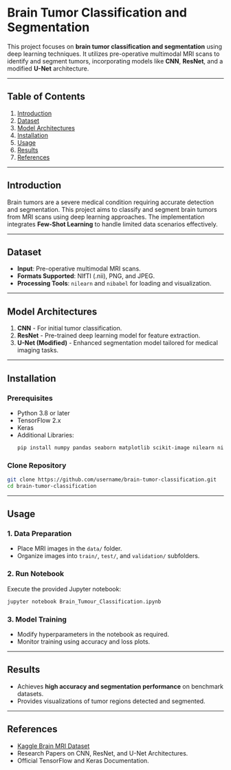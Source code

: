 # Brain Tumor Classification and Segmentation

This project focuses on **brain tumor classification and segmentation** using deep learning techniques. It utilizes pre-operative multimodal MRI scans to identify and segment tumors, incorporating models like **CNN**, **ResNet**, and a modified **U-Net** architecture.

---

## Table of Contents

1. [Introduction](#introduction)
2. [Dataset](#dataset)
3. [Model Architectures](#model-architectures)
4. [Installation](#installation)
5. [Usage](#usage)
6. [Results](#results)
7. [References](#references)

---

## Introduction

Brain tumors are a severe medical condition requiring accurate detection and segmentation. This project aims to classify and segment brain tumors from MRI scans using deep learning approaches. The implementation integrates **Few-Shot Learning** to handle limited data scenarios effectively.

---

## Dataset

- **Input**: Pre-operative multimodal MRI scans.
- **Formats Supported**: NIfTI (.nii), PNG, and JPEG.
- **Processing Tools**: `nilearn` and `nibabel` for loading and visualization.

---

## Model Architectures

1. **CNN** - For initial tumor classification.
2. **ResNet** - Pre-trained deep learning model for feature extraction.
3. **U-Net (Modified)** - Enhanced segmentation model tailored for medical imaging tasks.

---

## Installation

### Prerequisites

- Python 3.8 or later
- TensorFlow 2.x
- Keras
- Additional Libraries:
  ```bash
  pip install numpy pandas seaborn matplotlib scikit-image nilearn nibabel
  ```

### Clone Repository

```bash
git clone https://github.com/username/brain-tumor-classification.git
cd brain-tumor-classification
```

---

## Usage

### 1. Data Preparation

- Place MRI images in the `data/` folder.
- Organize images into `train/`, `test/`, and `validation/` subfolders.

### 2. Run Notebook

Execute the provided Jupyter notebook:

```bash
jupyter notebook Brain_Tumour_Classification.ipynb
```

### 3. Model Training

- Modify hyperparameters in the notebook as required.
- Monitor training using accuracy and loss plots.

---

## Results

- Achieves **high accuracy and segmentation performance** on benchmark datasets.
- Provides visualizations of tumor regions detected and segmented.

---

## References

- [Kaggle Brain MRI Dataset](https://www.kaggle.com/datasets)
- Research Papers on CNN, ResNet, and U-Net Architectures.
- Official TensorFlow and Keras Documentation.

